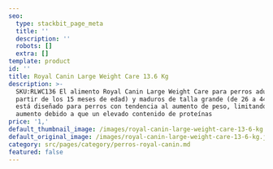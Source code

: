 ```yaml
---
seo:
  type: stackbit_page_meta
  title: ''
  description: ''
  robots: []
  extra: []
template: product
id: ''
title: Royal Canin Large Weight Care 13.6 Kg
description: >-
  SKU:RLWC136 El alimento Royal Canin Large Weight Care para perros adultos (a
  partir de los 15 meses de edad) y maduros de talla grande (de 26 a 44 kg),
  está diseñado para perros con tendencia al aumento de peso, limitando dicho
  aumento debido a que un elevado contenido de proteínas
price: '1,'
default_thumbnail_image: /images/royal-canin-large-weight-care-13-6-kg.jpg
default_original_image: /images/royal-canin-large-weight-care-13-6-kg.jpg
category: src/pages/category/perros-royal-canin.md
featured: false
---
```

